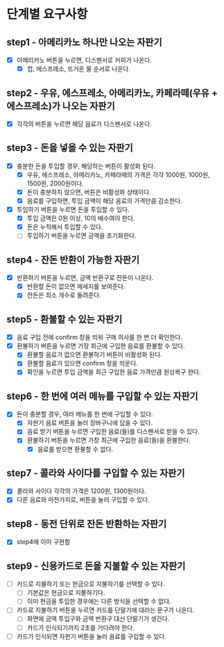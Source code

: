 # 단계별 요구사항

## step1 - 아메리카노 하나만 나오는 자판기

- [x] 아메리카노 버튼을 누르면, 디스펜서로 커피가 나온다.
  - [x] 컵, 에스프레소, 뜨거운 물 순서로 나온다.

## step2 - 우유, 에스프레소, 아메리카노, 카페라떼(우유 + 에스프레소)가 나오는 자판기

- [x] 각각의 버튼을 누르면 해당 음료가 디스펜서로 나온다.

## step3 - 돈을 넣을 수 있는 자판기

- [x] 충분한 돈을 투입할 경우, 해당하는 버튼이 활성화 된다.
  - [x] 우유, 에스프레소, 아메리카노, 카페라떼의 가격은 각각 1000원, 1000원, 1500원, 2000원이다.
  - [x] 돈이 충분하지 않으면, 버튼은 비활성화 상태이다.
  - [x] 음료를 구입하면, 투입 금액이 해당 음료의 가격만큼 감소한다.
- [x] 투입하기 버튼을 누르면 돈을 투입할 수 있다.
  - [x] 투입 금액은 0원 이상, 10의 배수여야 한다.
  - [x] 돈은 누적해서 투입할 수 있다.
  - [ ] 투입하기 버튼을 누르면 금액을 초기화한다.

## step4 - 잔돈 반환이 가능한 자판기

- [x] 반환하기 버튼을 누르면, 금액 반환구로 잔돈이 나온다.
  - [x] 반환할 돈이 없으면 메세지를 보여준다.
  - [x] 잔돈은 최소 개수로 돌려준다.

## step5 - 환불할 수 있는 자판기

- [x] 음료 구입 전에 confirm 창을 띄워 구매 의사를 한 번 더 확인한다.
- [x] 환불하기 버튼을 누르면 가장 최근에 구입한 음료를 환불할 수 있다.
  - [x] 환불할 음료가 없으면 환불하기 버튼이 비활성화 된다.
  - [x] 환불할 음료가 있으면 confirm 창을 띄운다.
  - [x] 확인을 누르면 투입 금액을 최근 구입한 음료 가격만큼 원상복구 한다.

## step6 - 한 번에 여러 메뉴를 구입할 수 있는 자판기

- [x] 돈이 충분할 경우, 여러 메뉴를 한 번에 구입할 수 있다.
  - [x] 자판기 음료 버튼을 눌러 장바구니에 담을 수 있다.
  - [x] 음료 받기 버튼을 누르면 구입한 음료(들)를 디스펜서로 받을 수 있다.
  - [x] 환불하기 버튼을 누르면 가장 최근에 구입한 음료(들)을 환불한다.
    - [x] 음료를 받으면 환불할 수 없다.

## step7 - 콜라와 사이다를 구입할 수 있는 자판기

- [x] 콜라와 사이다 각각의 가격은 1200원, 1300원이다.
- [x] 다른 음료와 마찬가지로, 버튼을 눌러 구입할 수 있다.

## step8 - 동전 단위로 잔돈 반환하는 자판기

- [x] step4에 이미 구현함

## step9 - 신용카드로 돈을 지불할 수 있는 자판기

- [ ] 카드로 지불하기 또는 현금으로 지불하기를 선택할 수 있다.
  - [ ] 기본값은 현금으로 지불하기다.
  - [ ] 이미 현금을 투입한 경우에는 다른 방식을 선택할 수 없다.
- [ ] 카드로 지불하기 버튼을 누르면 카드를 단말기에 대라는 문구가 나온다.
  - [ ] 화면에 금액 투입구와 금액 반환구 대신 단말기가 생긴다.
  - [ ] 카드가 인식되기까지 2초를 기다려야 한다.
- [ ] 카드가 인식되면 자판기 버튼을 눌러 음료를 구입할 수 있다.
